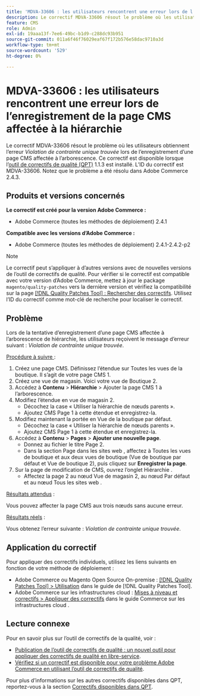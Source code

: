 ```yaml
---
title: 'MDVA-33606 : les utilisateurs rencontrent une erreur lors de l’enregistrement de la page CMS affectée à la hiérarchie'
description: Le correctif MDVA-33606 résout le problème où les utilisateurs obtiennent l’erreur *Violation de contrainte unique détectée* lors de l’enregistrement d’une page CMS affectée à l’arborescence. Ce correctif est disponible lorsque l’outil [Outil de correctifs de la qualité (QPT)](https://experienceleague.adobe.com/fr/docs/commerce-operations/tools/quality-patches-tool/quality-patches-tool-to-self-serve-quality-patches) 1.1.3 est installé. L’ID du correctif est MDVA-33606. Notez que le problème a été résolu dans Adobe Commerce 2.4.3.
feature: CMS
role: Admin
exl-id: 19aaa13f-7ee6-49bc-b1d9-c288dc93b951
source-git-commit: 011a6f46f76029eaf67f172b576e58dac9710a3d
workflow-type: tm+mt
source-wordcount: '529'
ht-degree: 0%

---
```


# MDVA-33606 : les utilisateurs rencontrent une erreur lors de l’enregistrement de la page CMS affectée à la hiérarchie

Le correctif MDVA-33606 résout le problème où les utilisateurs obtiennent l’erreur *Violation de contrainte unique trouvée* lors de l’enregistrement d’une page CMS affectée à l’arborescence. Ce correctif est disponible lorsque l’[outil de correctifs de qualité (QPT)](https://experienceleague.adobe.com/fr/docs/commerce-operations/tools/quality-patches-tool/quality-patches-tool-to-self-serve-quality-patches) 1.1.3 est installé. L’ID du correctif est MDVA-33606. Notez que le problème a été résolu dans Adobe Commerce 2.4.3.

## Produits et versions concernés

**Le correctif est créé pour la version Adobe Commerce :**

* Adobe Commerce (toutes les méthodes de déploiement) 2.4.1

**Compatible avec les versions d’Adobe Commerce :**

* Adobe Commerce (toutes les méthodes de déploiement) 2.4.1-2.4.2-p2

>[!NOTE]
>
>Le correctif peut s’appliquer à d’autres versions avec de nouvelles versions de l’outil de correctifs de qualité. Pour vérifier si le correctif est compatible avec votre version d’Adobe Commerce, mettez à jour le package `magento/quality-patches` vers la dernière version et vérifiez la compatibilité sur la page [[!DNL Quality Patches Tool] : Rechercher des correctifs](https://experienceleague.adobe.com/fr/docs/commerce-operations/tools/quality-patches-tool/quality-patches-tool-to-self-serve-quality-patches). Utilisez l’ID du correctif comme mot-clé de recherche pour localiser le correctif.

## Problème

Lors de la tentative d’enregistrement d’une page CMS affectée à l’arborescence de hiérarchie, les utilisateurs reçoivent le message d’erreur suivant : *Violation de contrainte unique trouvée*.

<u>Procédure à suivre </u> :

1. Créez une page CMS. Définissez l’étendue sur Toutes les vues de la boutique. Il s’agit de votre page CMS 1.
1. Créez une vue de magasin. Voici votre vue de Boutique 2.
1. Accédez à **Contenu** > **Hiérarchie** > Ajouter la page CMS 1 à l’arborescence.
1. Modifiez l’étendue en vue de magasin 2.
   * Décochez la case « Utiliser la hiérarchie de nœuds parents ».
   * Ajoutez CMS Page 1 à cette étendue et enregistrez-la.
1. Modifiez maintenant la portée en Vue de la boutique par défaut.
   * Décochez la case « Utiliser la hiérarchie de nœuds parents ».
   * Ajoutez CMS Page 1 à cette étendue et enregistrez-la.
1. Accédez à **Contenu** > **Pages** > **Ajouter une nouvelle page**.
   * Donnez au fichier le titre Page 2.
   * Dans la section Page dans les sites web , affectez à Toutes les vues de boutique et aux deux vues de boutique (Vue de boutique par défaut et Vue de boutique 2), puis cliquez sur **Enregistrer la page**.
1. Sur la page de modification de CMS, ouvrez l’onglet Hiérarchie .
   * Affectez la page 2 au nœud Vue de magasin 2, au nœud Par défaut et au nœud Tous les sites web .

<u>Résultats attendus</u> :

Vous pouvez affecter la page CMS aux trois nœuds sans aucune erreur.

<u>Résultats réels</u> :

Vous obtenez l’erreur suivante : *Violation de contrainte unique trouvée*.

## Application du correctif

Pour appliquer des correctifs individuels, utilisez les liens suivants en fonction de votre méthode de déploiement :

* Adobe Commerce ou Magento Open Source On-premise : [[!DNL Quality Patches Tool] > Utilisation](/help/tools/quality-patches-tool/usage.md) dans le guide de [!DNL Quality Patches Tool].
* Adobe Commerce sur les infrastructures cloud : [Mises à niveau et correctifs > Appliquer des correctifs](https://experienceleague.adobe.com/docs/commerce-cloud-service/user-guide/develop/upgrade/apply-patches.html?lang=fr) dans le guide Commerce sur les infrastructures cloud .

## Lecture connexe

Pour en savoir plus sur l’outil de correctifs de la qualité, voir :

* [Publication de l’outil de correctifs de qualité : un nouvel outil pour appliquer des correctifs de qualité en libre-service](https://experienceleague.adobe.com/fr/docs/commerce-operations/tools/quality-patches-tool/quality-patches-tool-to-self-serve-quality-patches).
* [Vérifiez si un correctif est disponible pour votre problème Adobe Commerce en utilisant l’outil de correctifs de qualité](/help/tools/quality-patches-tool/patches-available-in-qpt/check-patch-for-magento-issue-with-magento-quality-patches.md).

Pour plus d’informations sur les autres correctifs disponibles dans QPT, reportez-vous à la section [Correctifs disponibles dans QPT](https://support.magento.com/hc/en-us/sections/360010506631-Patches-available-in-MQP-tool-).
